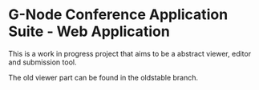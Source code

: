 G-Node Conference Application Suite - Web Application
======================================================

This is a work in progress project that aims to be a
abstract viewer, editor and submission tool.

The old viewer part can be found in the oldstable branch.

